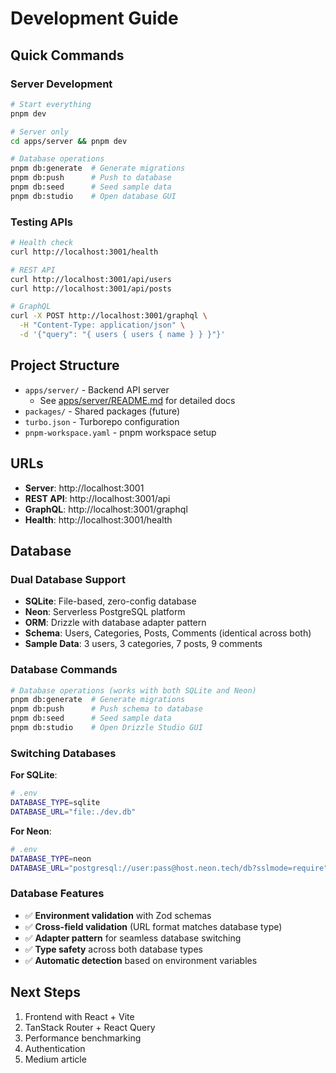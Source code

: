 # Development Guide

## Quick Commands

### Server Development
```bash
# Start everything
pnpm dev

# Server only
cd apps/server && pnpm dev

# Database operations
pnpm db:generate  # Generate migrations
pnpm db:push      # Push to database
pnpm db:seed      # Seed sample data
pnpm db:studio    # Open database GUI
```

### Testing APIs
```bash
# Health check
curl http://localhost:3001/health

# REST API
curl http://localhost:3001/api/users
curl http://localhost:3001/api/posts

# GraphQL
curl -X POST http://localhost:3001/graphql \
  -H "Content-Type: application/json" \
  -d '{"query": "{ users { users { name } } }"}'
```

## Project Structure

- `apps/server/` - Backend API server
  - See [apps/server/README.md](apps/server/README.md) for detailed docs
- `packages/` - Shared packages (future)
- `turbo.json` - Turborepo configuration
- `pnpm-workspace.yaml` - pnpm workspace setup

## URLs

- **Server**: http://localhost:3001
- **REST API**: http://localhost:3001/api
- **GraphQL**: http://localhost:3001/graphql
- **Health**: http://localhost:3001/health

## Database

### Dual Database Support
- **SQLite**: File-based, zero-config database
- **Neon**: Serverless PostgreSQL platform
- **ORM**: Drizzle with database adapter pattern
- **Schema**: Users, Categories, Posts, Comments (identical across both)
- **Sample Data**: 3 users, 3 categories, 7 posts, 9 comments

### Database Commands
```bash
# Database operations (works with both SQLite and Neon)
pnpm db:generate  # Generate migrations
pnpm db:push      # Push schema to database
pnpm db:seed      # Seed sample data
pnpm db:studio    # Open Drizzle Studio GUI
```

### Switching Databases
**For SQLite**:
```bash
# .env
DATABASE_TYPE=sqlite
DATABASE_URL="file:./dev.db"
```

**For Neon**:
```bash
# .env
DATABASE_TYPE=neon
DATABASE_URL="postgresql://user:pass@host.neon.tech/db?sslmode=require"
```

### Database Features
- ✅ **Environment validation** with Zod schemas
- ✅ **Cross-field validation** (URL format matches database type)
- ✅ **Adapter pattern** for seamless database switching
- ✅ **Type safety** across both database types
- ✅ **Automatic detection** based on environment variables

## Next Steps

1. Frontend with React + Vite
2. TanStack Router + React Query
3. Performance benchmarking
4. Authentication
5. Medium article